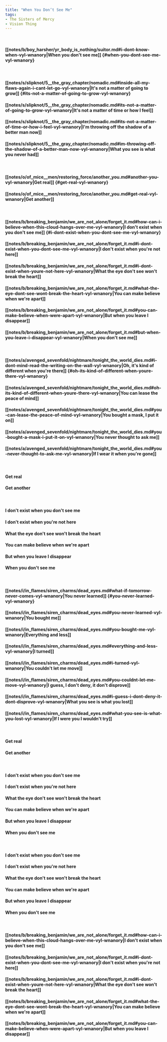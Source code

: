 ```yaml
---
title: "When You Don’t See Me"
tags:
- The Sisters of Mercy
- Vision Thing
---
```

&nbsp;
#### [[notes/b/boy_harsher/yr_body_is_nothing/suitor.md#i-dont-know-when-vyl-wnanory|When you don't see me]] {#when-you-dont-see-me-vyl-wnanory}
&nbsp;
#### [[notes/s/slipknot/5__the_gray_chapter/nomadic.md#inside-all-my-flaws-again-i-cant-let-go-vyl-wnanory|It's not a matter of going to grow]] {#its-not-a-matter-of-going-to-grow-vyl-wnanory}
#### [[notes/s/slipknot/5__the_gray_chapter/nomadic.md#its-not-a-matter-of-going-to-grow-vyl-wnanory|It's not a matter of time or how I feel]]
#### [[notes/s/slipknot/5__the_gray_chapter/nomadic.md#its-not-a-matter-of-time-or-how-i-feel-vyl-wnanory|I'm throwing off the shadow of a better man now]]
#### [[notes/s/slipknot/5__the_gray_chapter/nomadic.md#im-throwing-off-the-shadow-of-a-better-man-now-vyl-wnanory|What you see is what you never had]]
&nbsp;
#### [[notes/o/of_mice__men/restoring_force/another_you.md#another-you-vyl-wnanory|Get real]] {#get-real-vyl-wnanory}
#### [[notes/o/of_mice__men/restoring_force/another_you.md#get-real-vyl-wnanory|Get another]]
&nbsp;
#### [[notes/b/breaking_benjamin/we_are_not_alone/forget_it.md#how-can-i-believe-when-this-cloud-hangs-over-me-vyl-wnanory|I don't exist when you don't see me]] {#i-dont-exist-when-you-dont-see-me-vyl-wnanory}
#### [[notes/b/breaking_benjamin/we_are_not_alone/forget_it.md#i-dont-exist-when-you-dont-see-me-vyl-wnanory|I don't exist when you're not here]]
#### [[notes/b/breaking_benjamin/we_are_not_alone/forget_it.md#i-dont-exist-when-youre-not-here-vyl-wnanory|What the eye don't see won't break the heart]]
#### [[notes/b/breaking_benjamin/we_are_not_alone/forget_it.md#what-the-eye-dont-see-wont-break-the-heart-vyl-wnanory|You can make believe when we're apart]]
#### [[notes/b/breaking_benjamin/we_are_not_alone/forget_it.md#you-can-make-believe-when-were-apart-vyl-wnanory|But when you leave I disappear]]
#### [[notes/b/breaking_benjamin/we_are_not_alone/forget_it.md#but-when-you-leave-i-disappear-vyl-wnanory|When you don't see me]]
&nbsp;
#### [[notes/a/avenged_sevenfold/nightmare/tonight_the_world_dies.md#i-dont-mind-read-the-writing-on-the-wall-vyl-wnanory|Oh, it's kind of different when you're there]] {#oh-its-kind-of-different-when-youre-there-vyl-wnanory}
#### [[notes/a/avenged_sevenfold/nightmare/tonight_the_world_dies.md#oh-its-kind-of-different-when-youre-there-vyl-wnanory|You can lease the peace of mind]]
#### [[notes/a/avenged_sevenfold/nightmare/tonight_the_world_dies.md#you-can-lease-the-peace-of-mind-vyl-wnanory|You bought a mask, I put it on]]
#### [[notes/a/avenged_sevenfold/nightmare/tonight_the_world_dies.md#you-bought-a-mask-i-put-it-on-vyl-wnanory|You never thought to ask me]]
#### [[notes/a/avenged_sevenfold/nightmare/tonight_the_world_dies.md#you-never-thought-to-ask-me-vyl-wnanory|If I wear it when you're gone]]
&nbsp;
#### Get real
#### Get another
&nbsp;
#### I don't exist when you don't see me
#### I don't exist when you're not here
#### What the eye don't see won't break the heart
#### You can make believe when we're apart
#### But when you leave I disappear
#### When you don't see me
&nbsp;
#### [[notes/i/in_flames/siren_charms/dead_eyes.md#what-if-tomorrow-never-comes-vyl-wnanory|You never learned]] {#you-never-learned-vyl-wnanory}
#### [[notes/i/in_flames/siren_charms/dead_eyes.md#you-never-learned-vyl-wnanory|You bought me]]
#### [[notes/i/in_flames/siren_charms/dead_eyes.md#you-bought-me-vyl-wnanory|Everything and less]]
#### [[notes/i/in_flames/siren_charms/dead_eyes.md#everything-and-less-vyl-wnanory|I turned]]
#### [[notes/i/in_flames/siren_charms/dead_eyes.md#i-turned-vyl-wnanory|You couldn't let me move]]
#### [[notes/i/in_flames/siren_charms/dead_eyes.md#you-couldnt-let-me-move-vyl-wnanory|I guess, I don't deny, it don't disprove]]
#### [[notes/i/in_flames/siren_charms/dead_eyes.md#i-guess-i-dont-deny-it-dont-disprove-vyl-wnanory|What you see is what you lost]]
#### [[notes/i/in_flames/siren_charms/dead_eyes.md#what-you-see-is-what-you-lost-vyl-wnanory|If I were you I wouldn't try]]
&nbsp;
#### Get real
#### Get another
&nbsp;
#### I don't exist when you don't see me
#### I don't exist when you're not here
#### What the eye don't see won't break the heart
#### You can make believe when we're apart
#### But when you leave I disappear
#### When you don't see me
&nbsp;
#### I don't exist when you don't see me
#### I don't exist when you're not here
#### What the eye don't see won't break the heart
#### You can make believe when we're apart
#### But when you leave I disappear
#### When you don't see me
&nbsp;
#### [[notes/b/breaking_benjamin/we_are_not_alone/forget_it.md#how-can-i-believe-when-this-cloud-hangs-over-me-vyl-wnanory|I don't exist when you don't see me]]
#### [[notes/b/breaking_benjamin/we_are_not_alone/forget_it.md#i-dont-exist-when-you-dont-see-me-vyl-wnanory|I don't exist when you're not here]]
#### [[notes/b/breaking_benjamin/we_are_not_alone/forget_it.md#i-dont-exist-when-youre-not-here-vyl-wnanory|What the eye don't see won't break the heart]]
#### [[notes/b/breaking_benjamin/we_are_not_alone/forget_it.md#what-the-eye-dont-see-wont-break-the-heart-vyl-wnanory|You can make believe when we're apart]]
#### [[notes/b/breaking_benjamin/we_are_not_alone/forget_it.md#you-can-make-believe-when-were-apart-vyl-wnanory|But when you leave I disappear]]
